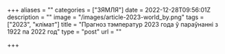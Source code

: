 +++
aliases = ""
categories = ["ЗЯМЛЯ"]
date = 2022-12-28T09:56:01Z
description = ""
image = "/images/article-2023-world_by.png"
tags = ["2023", "клiмат"]
title = "Прагноз тэмператур 2023 года ў параўнанні з 1922 па 2022 год"
type = "post"
url = ""

+++
